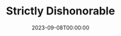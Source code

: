 ---
title: Strictly Dishonorable
date: 2023-09-08T00:00:00
opening_date: 1948-01-16
closing_date: 1948-01-23
layout: productions
program:
Theatre: Theatre Jacksonville
Venue: Little Theatre
cast:
- Tomaso Antiovi: Abe Chardkoff
- Isabelle Parry: Alice Masters
- Judge Dempsey: C. Eugene Sayre
- Count DiRuvo: David W. Mozo
- Mario: Eugene Patton
- Patrolman Mulligan: Walter Feuer
- Harry Greene: William Baxter
- Giovavnni: William Demetree
crew:
- Director: L. Bramer Carlson
- Stage Manager: Connie Buchwald
- Assistant Stage Manager: Fred Lovejoy
- Set and Lighting Design: Duke LeBrun
- Lighting controls: Nina Branch
- Sound Effects: John Leipold
- Properties Chairman: Mary Claire Bates
- Properties:
  - Irma Leipold
  - Mary Alice Gresham
  - Vonnie Patton
- Make-up:
  - Beverly Adams
  - Elmo Lehman
  - Louise Elkins
  - Sally Proctor
  - Su Hawkins
- Scene painting and construction:
  - Carole Henning
  - Charles Berry
  - David Salter
  - Duke LeBrun
  - Elsie Foreman
  - Ernestine Logie
  - Eugene Patton
  - Harriet Warner
  - Jeanne Edwards
  - Karl Knoche, Jr.
  - Nina Branch
  - Suzanne Kahr
  - Vivienne Salter
  - Vonnie Patton
- Scene Shifting:
  - Charles Berry
  - David Salter
  - Karl Knoche, Jr.
- Curtain: Fred Lovejoy
understudies:
orchestra:
---